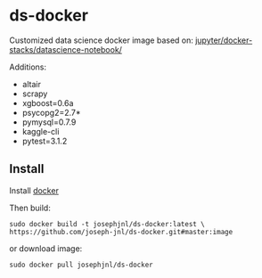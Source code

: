 # ds-docker

Customized data science docker image based on: [jupyter/docker-stacks/datascience-notebook/](https://github.com/jupyter/docker-stacks/tree/master/datascience-notebook)

Additions:
* altair
* scrapy
* xgboost=0.6a
* psycopg2=2.7*
* pymysql=0.7.9
* kaggle-cli
* pytest=3.1.2

## Install
Install [docker](https://www.docker.com/community-edition)

Then build:
``` 
sudo docker build -t josephjnl/ds-docker:latest \
https://github.com/joseph-jnl/ds-docker.git#master:image
```

or download image:
``` 
sudo docker pull josephjnl/ds-docker
```